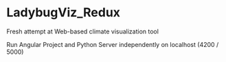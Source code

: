 # LadybugViz_Redux
Fresh attempt at Web-based climate visualization tool

Run Angular Project and Python Server independently on localhost (4200 / 5000) 

